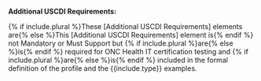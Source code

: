 <!--format of include file 
include parameters:
type (required): resource type (e.g, Patient)
plural (optional): any text (e.g, 'true') if present multiple additional requirements = true, if not present single requirement
up to three LOINCs (1 or 3 required)
for example
{% raw %} {% include additional-requirements-intro.md type="Patient" plural="true" %} or {% include additional-requirements-intro.md type="DocumentReference" %} {% endraw %}
-->


**Additional USCDI Requirements:**

{% if include.plural %}These [Additional USCDI Requirements] elements are{% else %}This [Additional USCDI Requirements] element is{% endif %} not Mandatory or Must Support but {% if include.plural %}are{% else %}is{% endif %} required for ONC Health IT certification testing and {% if include.plural %}are{% else %}is{% endif %} included in the formal definition of the profile and the {{include.type}} examples.
